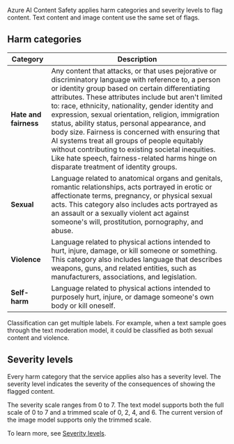 Azure AI Content Safety applies harm categories and severity levels to flag content. Text content and image content use the same set of flags.

## Harm categories

| **Category** | **Description** |
|---|---|
| **Hate and fairness** | Any content that attacks, or that uses pejorative or discriminatory language with reference to, a person or identity group based on certain differentiating attributes. These attributes include but aren't limited to: race, ethnicity, nationality, gender identity and expression, sexual orientation, religion, immigration status, ability status, personal appearance, and body size. Fairness is concerned with ensuring that AI systems treat all groups of people equitably without contributing to existing societal inequities. Like hate speech, fairness-related harms hinge on disparate treatment of identity groups. |
| **Sexual** | Language related to anatomical organs and genitals, romantic relationships, acts portrayed in erotic or affectionate terms, pregnancy, or physical sexual acts. This category also includes acts portrayed as an assault or a sexually violent act against someone's will, prostitution, pornography, and abuse. |
| **Violence** | Language related to physical actions intended to hurt, injure, damage, or kill someone or something. This category also includes language that describes weapons, guns, and related entities, such as manufacturers, associations, and legislation. |
| **Self-harm** | Language related to physical actions intended to purposely hurt, injure, or damage someone's own body or kill oneself. |

Classification can get multiple labels. For example, when a text sample goes through the text moderation model, it could be classified as both sexual content and violence.

## Severity levels

Every harm category that the service applies also has a severity level. The severity level indicates the severity of the consequences of showing the flagged content.

The severity scale ranges from 0 to 7. The text model supports both the full scale of 0 to 7 and a trimmed scale of 0, 2, 4, and 6. The current version of the image model supports only the trimmed scale.

To learn more, see [Severity levels](/azure/ai-services/content-safety/concepts/harm-categories?tabs=definitions#severity-levels).
